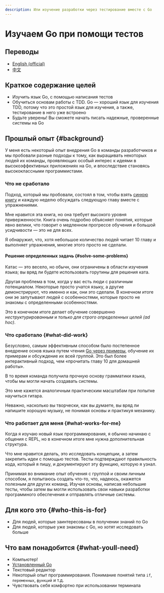```yaml
---
description: Или изучение разработки через тестирование вместе с Go
---
```


# Изучаем Go при помощи тестов

## Переводы

* [English \(official\)](https://quii.gitbook.io/learn-go-with-tests/)
* [中文](https://studygolang.gitbook.io/learn-go-with-tests)​

## Краткое содержание целей

* Изучить язык Go, с помощью написания тестов
* Обучиться основам работы с TDD. Go — хороший язык для изучения TDD, потому что это простой язык для изучения, а также, тестирование в него уже встроено
* Будьте уверены! Вы сможете начать писать надежные, проверенные системы на Go

## Прошлый опыт {#background}

У меня есть некоторый опыт внедрения Go в команды разработчиков и мы пробовали разные подходы к тому, как выращивать некоторых людей их команды, проявляющих особый интерес к идеями в высокоэффективных приложениях на Go, и впоследствие становясь высококлассными программистами.

### Что не сработало

Подход, который мы пробовали, состоял в том, чтобы взять [синюю книгу](https://www.amazon.co.uk/Programming-Language-Addison-Wesley-Professional-Computing/dp/0134190440) и каждую неделю обсуждать следующую главу вместе с упражнениями.

Мне нравится эта книга, но она требует высокого уровня приверженности. Книга очень подробно объясняет понятия, которые явно велики, что говорит о медленном прогрессе обучения и большой усидчивости — это не для всех.

Я обнаружил, что, хотя небольшое количество людей читает 10 главу и выполняет упражнения, многие этого просто не сделали.

#### Решение определенных задачь {#solve-some-problems}

Катас — это весело, но обычн, они ограничены в области изучения языка; вы вряд ли будете использовать горутины для решения ката.

Другая проблема в том, когда у вас есть люди с различным потенциалом. Некоторые просто учатся языку, а другие демонстрируют, что именно и как, они это сделали. В конечном итоге они эе запутывают людей с особенностями, которые просто не знакомы с определенными особенностями.

Это в конечном итоге делает обучение совершенно _неструктурированным_ и _только для строго определенных целей \(ad hoc\)_.

### Что сработало {#what-did-work}

Безусловно, самым эффективным способом было постепенное внедрение основ языка путем чтения [Go через примеры](https://gobyexample.com/), обучение их примерам и обсуждение их всей группой. Это был более интерактивный подход, чем «прочитать главу 10 для домашней работы».

В то время команда получила прочную основу грамматики языка, чтобы мы могли начать создавать системы.

Это мне кажется аналогичным практическим масштабам при попытке научиться гитара. 

Неважно, насколько вы творчески, как вы думаете, вы вряд ли напишите хорошую музыку, не понимая основы и практикуя механику.

### Что работает для меня {#what-works-for-me}

Когда я изучаю новый язык программирования, я обычно начинаю с общения с REPL, но в конечном итоге мне нужна дополнительная структура.

Что мне нравится делать, это исследовать концепции, а затем закрепить идеи с помощью тестов. Тесты подтверждают правильность кода, который я пишу, и документируют эту функцию, которую я узнал.

Принимая во внимание опыт обучения с группой и своим личным способом, я попытаюсь создать что-то, что, надеюсь, окажется полезным для других команд. Изучая основы, написав небольшие тесты, чтобы затем вы могли использовать свои навыки разработки программного обеспечения и отправлять отличные системы.

## Для кого это {#who-this-is-for}

* Для людей, которые заинтересованы в получении знаний по Go
* Для людей, которые уже знакомы с Go, но хотят исследовать больше

## Что вам понадобится {#what-youll-need}

* Компьютер!
* ​[Установленный Go](https://golang.org/)​
* Текстовый редактор
* Некоторый опыт программирования. Понимание понятий типа `if`, `переменных`, `функций` и т.д.
* Чувствовать себя комфортно при использовании терминала

